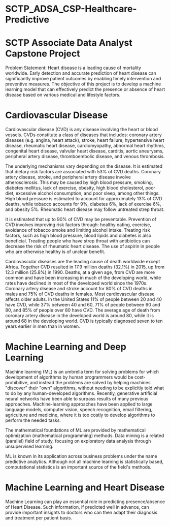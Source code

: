 # SCTP_ADSA_CSP-Healthcare-Predictive

# SCTP Associate Data Analyst Capstone Project
Problem Statement:
Heart disease is a leading cause of mortality worldwide. Early detection and accurate prediction of heart disease can significantly improve patient outcomes by enabling timely intervention and preventive measures. The objective of this project is to develop a machine learning model that can effectively predict the presence or absence of heart disease based on various medical and lifestyle factors.

# Cardiovascular Disease
Cardiovascular disease (CVD) is any disease involving the heart or blood vessels.  CVDs constitute a class of diseases that includes:  coronary artery diseases (e.g. angina, heart attack), stroke, heart failure, hypertensive heart disease, rheumatic heart disease, cardiomyopathy, abnormal heart rhythms, congenital heart disease, valvular heart disease, carditis, aortic aneurysms, peripheral artery disease, thromboembolic disease, and venous thrombosis.

The underlying mechanisms vary depending on the disease.  It is estimated that dietary risk factors are associated with 53% of CVD deaths.  Coronary artery disease, stroke, and peripheral artery disease involve atherosclerosis.  This may be caused by high blood pressure, smoking, diabetes mellitus, lack of exercise, obesity, high blood cholesterol, poor diet, excessive alcohol consumption, and poor sleep, among other things.  High blood pressure is estimated to account for approximately 13% of CVD deaths, while tobacco accounts for 9%, diabetes 6%, lack of exercise 6%, and obesity 5%.  Rheumatic heart disease may follow untreated strep throat.

It is estimated that up to 90% of CVD may be preventable.  Prevention of CVD involves improving risk factors through: healthy eating, exercise, avoidance of tobacco smoke and limiting alcohol intake.  Treating risk factors, such as high blood pressure, blood lipids and diabetes is also beneficial.  Treating people who have strep throat with antibiotics can decrease the risk of rheumatic heart disease.  The use of aspirin in people who are otherwise healthy is of unclear benefit.

Cardiovascular diseases are the leading cause of death worldwide except Africa.  Together CVD resulted in 17.9 million deaths (32.1%) in 2015, up from 12.3 million (25.8%) in 1990.  Deaths, at a given age, from CVD are more common and have been increasing in much of the developing world, while rates have declined in most of the developed world since the 1970s.  Coronary artery disease and stroke account for 80% of CVD deaths in males and 75% of CVD deaths in females.  Most cardiovascular disease affects older adults. In the United States 11% of people between 20 and 40 have CVD, while 37% between 40 and 60, 71% of people between 60 and 80, and 85% of people over 80 have CVD.  The average age of death from coronary artery disease in the developed world is around 80, while it is around 68 in the developing world.  CVD is typically diagnosed seven to ten years earlier in men than in women.

# Machine Learning and Deep Learning
Machine learning (ML) is an umbrella term for solving problems for which development of algorithms by human programmers would be cost-prohibitive, and instead the problems are solved by helping machines "discover" their "own" algorithms, without needing to be explicitly told what to do by any human-developed algorithms.  Recently, generative artificial neural networks have been able to surpass results of many previous approaches.  Machine-learning approaches have been applied to large language models, computer vision, speech recognition, email filtering, agriculture and medicine, where it is too costly to develop algorithms to perform the needed tasks.

The mathematical foundations of ML are provided by mathematical optimization (mathematical programming) methods. Data mining is a related (parallel) field of study, focusing on exploratory data analysis through unsupervised learning.

ML is known in its application across business problems under the name predictive analytics. Although not all machine learning is statistically based, computational statistics is an important source of the field's methods.

# Machine Learning and Heart Disease
Machine Learning can play an essential role in predicting presence/absence of Heart Disease. Such information, if predicted well in advance, can provide important insights to doctors who can then adapt their diagnosis and treatment per patient basis.

